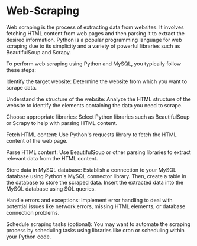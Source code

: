# Web-Scraping

Web scraping is the process of extracting data from websites. It involves fetching HTML content from web pages and then parsing it to extract the desired information. Python is a popular programming language for web scraping due to its simplicity and a variety of powerful libraries such as BeautifulSoup and Scrapy.

To perform web scraping using Python and MySQL, you typically follow these steps:

Identify the target website: Determine the website from which you want to scrape data.

Understand the structure of the website: Analyze the HTML structure of the website to identify the elements containing the data you need to scrape.

Choose appropriate libraries: Select Python libraries such as BeautifulSoup or Scrapy to help with parsing HTML content.

Fetch HTML content: Use Python's requests library to fetch the HTML content of the web page.

Parse HTML content: Use BeautifulSoup or other parsing libraries to extract relevant data from the HTML content.

Store data in MySQL database: Establish a connection to your MySQL database using Python's MySQL connector library. Then, create a table in the database to store the scraped data. Insert the extracted data into the MySQL database using SQL queries.

Handle errors and exceptions: Implement error handling to deal with potential issues like network errors, missing HTML elements, or database connection problems.

Schedule scraping tasks (optional): You may want to automate the scraping process by scheduling tasks using libraries like cron or scheduling within your Python code.
